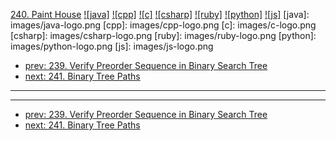[240. Paint House](https://leetcode.com/problems/paint-house/)
[![java]](https://github.com/leetcode-study-group/leetcode-java-solutions/blob/master/240-paint-house.md)
[![cpp]](https://github.com/leetcode-study-group/leetcode-cpp-solutions/blob/master/240-paint-house.md)
[![c]](https://github.com/leetcode-study-group/leetcode-c-solutions/blob/master/240-paint-house.md)
[![csharp]](https://github.com/leetcode-study-group/leetcode-csharp-solutions/blob/master/240-paint-house.md)
[![ruby]](https://github.com/leetcode-study-group/leetcode-ruby-solutions/blob/master/240-paint-house.md)
[![python]](https://github.com/leetcode-study-group/leetcode-python-solutions/blob/master/240-paint-house.md)
[![js]](https://github.com/leetcode-study-group/leetcode-js-solutions/blob/master/240-paint-house.md)
[java]: images/java-logo.png
[cpp]: images/cpp-logo.png
[c]: images/c-logo.png
[csharp]: images/csharp-logo.png
[ruby]: images/ruby-logo.png
[python]: images/python-logo.png
[js]: images/js-logo.png

- [prev: 239. Verify Preorder Sequence in Binary Search Tree](239-verify-preorder-sequence-in-binary-search-tree.md)
- [next: 241. Binary Tree Paths](241-binary-tree-paths.md)

---


---

- [prev: 239. Verify Preorder Sequence in Binary Search Tree](239-verify-preorder-sequence-in-binary-search-tree.md)
- [next: 241. Binary Tree Paths](241-binary-tree-paths.md)
